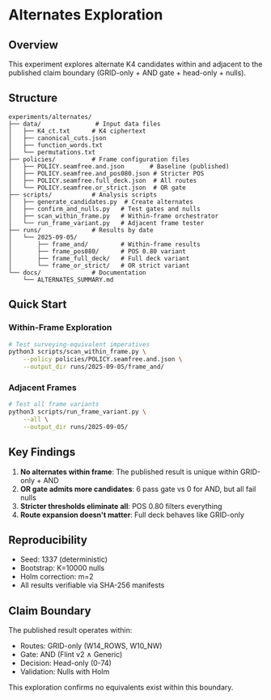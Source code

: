 # Alternates Exploration

## Overview

This experiment explores alternate K4 candidates within and adjacent to the published claim boundary (GRID-only + AND gate + head-only + nulls).

## Structure

```
experiments/alternates/
├── data/               # Input data files
│   ├── K4_ct.txt      # K4 ciphertext
│   ├── canonical_cuts.json
│   ├── function_words.txt
│   └── permutations.txt
├── policies/          # Frame configuration files  
│   ├── POLICY.seamfree.and.json       # Baseline (published)
│   ├── POLICY.seamfree.and_pos080.json # Stricter POS
│   ├── POLICY.seamfree.full_deck.json  # All routes
│   └── POLICY.seamfree.or_strict.json  # OR gate
├── scripts/           # Analysis scripts
│   ├── generate_candidates.py  # Create alternates
│   ├── confirm_and_nulls.py   # Test gates and nulls
│   ├── scan_within_frame.py   # Within-frame orchestrator
│   └── run_frame_variant.py   # Adjacent frame tester
├── runs/              # Results by date
│   └── 2025-09-05/
│       ├── frame_and/         # Within-frame results
│       ├── frame_pos080/      # POS 0.80 variant
│       ├── frame_full_deck/   # Full deck variant
│       └── frame_or_strict/   # OR strict variant
└── docs/              # Documentation
    └── ALTERNATES_SUMMARY.md

```

## Quick Start

### Within-Frame Exploration
```bash
# Test surveying-equivalent imperatives
python3 scripts/scan_within_frame.py \
    --policy policies/POLICY.seamfree.and.json \
    --output_dir runs/2025-09-05/frame_and/
```

### Adjacent Frames
```bash
# Test all frame variants
python3 scripts/run_frame_variant.py \
    --all \
    --output_dir runs/2025-09-05/
```

## Key Findings

1. **No alternates within frame**: The published result is unique within GRID-only + AND
2. **OR gate admits more candidates**: 6 pass gate vs 0 for AND, but all fail nulls
3. **Stricter thresholds eliminate all**: POS 0.80 filters everything
4. **Route expansion doesn't matter**: Full deck behaves like GRID-only

## Reproducibility

- Seed: 1337 (deterministic)
- Bootstrap: K=10000 nulls
- Holm correction: m=2
- All results verifiable via SHA-256 manifests

## Claim Boundary

The published result operates within:
- Routes: GRID-only (W14_ROWS, W10_NW)
- Gate: AND (Flint v2 ∧ Generic)
- Decision: Head-only (0-74)
- Validation: Nulls with Holm

This exploration confirms no equivalents exist within this boundary.